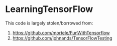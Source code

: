 # LearningTensorFlow
This code is largely stolen/borrowed from:
1. https://github.com/mortele/FunWithTensorflow
2. https://github.com/johnands/TensorFlowTesting
